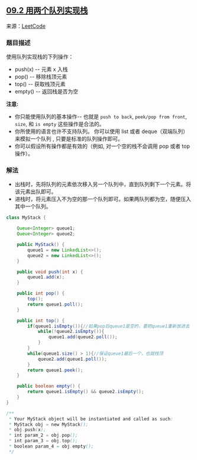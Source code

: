 ## [09.2 用两个队列实现栈](https://leetcode.cn/problems/implement-stack-using-queues/description/)

来源：[LeetCode](https://leetcode.cn/problems/implement-stack-using-queues/)

### 题目描述

使用队列实现栈的下列操作：

- push(x) -- 元素 x 入栈
- pop() -- 移除栈顶元素
- top() -- 获取栈顶元素
- empty() -- 返回栈是否为空

**注意:**

- 你只能使用队列的基本操作-- 也就是 `push to back`, `peek/pop from front`, `size`, 和 `is empty` 这些操作是合法的。
- 你所使用的语言也许不支持队列。 你可以使用 list 或者 deque（双端队列）来模拟一个队列 , 只要是标准的队列操作即可。
- 你可以假设所有操作都是有效的（例如, 对一个空的栈不会调用 pop 或者 top 操作）。

### 解法

- 出栈时，先将队列的元素依次移入另一个队列中，直到队列剩下一个元素。将该元素出队即可。
- 进栈时，将元素压入不为空的那一个队列即可。如果两队列都为空，随便压入其中一个队列。

```java
class MyStack {

    Queue<Integer> queue1;
    Queue<Integer> queue2;

    public MyStack() {
        queue1 = new LinkedList<>();
        queue2 = new LinkedList<>();
    }

    public void push(int x) {
        queue1.add(x);
    }

    public int pop() {
        top();
        return queue1.poll();
    }

    public int top() {
        if(queue1.isEmpty()){//如果pop后queue1是空的，要把queue1重新放进去
            while(!queue2.isEmpty()){
                queue1.add(queue2.poll());
            }
        }
        while(queue1.size() > 1){//保证queue1最后一个，也就栈顶
            queue2.add(queue1.poll());
        }
        return queue1.peek();
    }

    public boolean empty() {
        return queue1.isEmpty() && queue2.isEmpty();
    }
}

/**
 * Your MyStack object will be instantiated and called as such:
 * MyStack obj = new MyStack();
 * obj.push(x);
 * int param_2 = obj.pop();
 * int param_3 = obj.top();
 * boolean param_4 = obj.empty();
 */
```